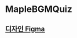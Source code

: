 # MapleBGMQuiz

## [디자인 Figma](https://www.figma.com/file/kuxZHerrhjgrC73AI9ZoIC/MapleBGMQuiz?node-id=3%3A723)
